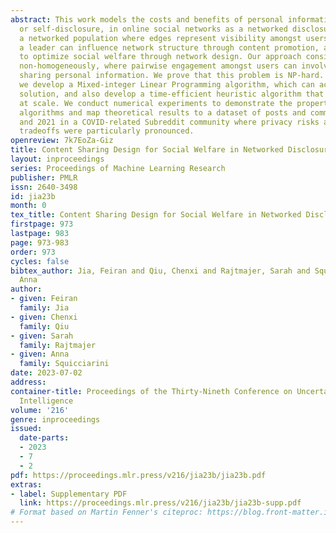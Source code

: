 ```yaml
---
abstract: This work models the costs and benefits of personal information sharing,
  or self-disclosure, in online social networks as a networked disclosure game. In
  a networked population where edges represent visibility amongst users, we assume
  a leader can influence network structure through content promotion, and we seek
  to optimize social welfare through network design. Our approach considers user interaction
  non-homogeneously, where pairwise engagement amongst users can involve or not involve
  sharing personal information. We prove that this problem is NP-hard. As a solution,
  we develop a Mixed-integer Linear Programming algorithm, which can achieve an exact
  solution, and also develop a time-efficient heuristic algorithm that can be used
  at scale. We conduct numerical experiments to demonstrate the properties of the
  algorithms and map theoretical results to a dataset of posts and comments in 2020
  and 2021 in a COVID-related Subreddit community where privacy risks and sharing
  tradeoffs were particularly pronounced.
openreview: 7k7EoZa-Giz
title: Content Sharing Design for Social Welfare in Networked Disclosure Game
layout: inproceedings
series: Proceedings of Machine Learning Research
publisher: PMLR
issn: 2640-3498
id: jia23b
month: 0
tex_title: Content Sharing Design for Social Welfare in Networked Disclosure Game
firstpage: 973
lastpage: 983
page: 973-983
order: 973
cycles: false
bibtex_author: Jia, Feiran and Qiu, Chenxi and Rajtmajer, Sarah and Squicciarini,
  Anna
author:
- given: Feiran
  family: Jia
- given: Chenxi
  family: Qiu
- given: Sarah
  family: Rajtmajer
- given: Anna
  family: Squicciarini
date: 2023-07-02
address:
container-title: Proceedings of the Thirty-Nineth Conference on Uncertainty in Artificial
  Intelligence
volume: '216'
genre: inproceedings
issued:
  date-parts:
  - 2023
  - 7
  - 2
pdf: https://proceedings.mlr.press/v216/jia23b/jia23b.pdf
extras:
- label: Supplementary PDF
  link: https://proceedings.mlr.press/v216/jia23b/jia23b-supp.pdf
# Format based on Martin Fenner's citeproc: https://blog.front-matter.io/posts/citeproc-yaml-for-bibliographies/
---
```

